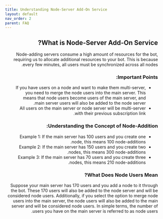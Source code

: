 ```yaml
---
title: Understanding Node-Server Add-On Service
layout: default
nav_order: 2
parent: FAQ
---
```


<head>
    <meta charset="utf-8">
    <link rel="stylesheet" href="https://b3h1z.github.io/HidyBot-Docs/assets/css/style.css">
</head>
<div dir="rtl">
<h2>What is Node-Server Add-On Service?</h2>
<p>Node-adding servers consume a high amount of resources for the bot, requiring us to allocate additional resources to your bot. This is because every few minutes, all users must be synchronized across all nodes.</p>
<h3>Important Points:</h3>
<ul>
    <li>If you have users on a node and want to make them multi-server, you need to merge the node users into the main server. This means that node users become users of the main server, and main server users will also be added to the node server.</li>
    <li>All users on the main server or node server will be multi-server with their previous subscription link.</li>
</ul>
<h3>Understanding the Concept of Node-Addition:</h3>
<ul>
    <li>Example 1: If the main server has 100 users and you create one node, this means 100 node-additions.</li>
    <li>Example 2: If the main server has 150 users and you create two nodes, this means 300 node-additions.</li>
    <li>Example 3: If the main server has 70 users and you create three nodes, this means 210 node-additions.</li>
</ul>
<h3>What Does Node Users Mean?</h3>
<p>Suppose your main server has 170 users and you add a node to it through the bot. These 170 users will also be added to the node server and will be considered node users. Additionally, if you select the option to merge node users into the main server, the node users will also be added to the main server and will be considered node users. In simple terms, the number of users you have on the main server is referred to as node users.</p>
</div>